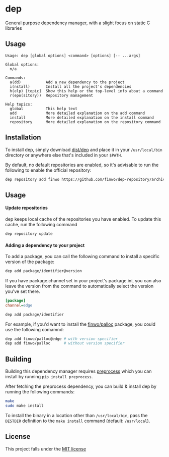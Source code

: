 dep
======

General purpose dependency manager, with a slight focus on static C libraries

Usage
-----

```
Usage: dep [global options] <command> [options] [-- ...args]

Global options:
  n/a

Commands:
  a(dd)           Add a new dependency to the project
  i(nstall)       Install all the project's dependencies
  h(elp) [topic]  Show this help or the top-level info about a command
  r(epo(sitory))  Repository management

Help topics:
  global          This help text
  add             More detailed explanation on the add command
  install         More detailed explanation on the install command
  repository      More detailed explanation on the repository command
```

Installation
------------

To install dep, simply download [dist/dep](dist/dep) and place it in your
`/usr/local/bin` directory or anywhere else that's included in your `$PATH`.

By default, no default repositories are enabled, so it's advisable to run the
following to enable the official repository:

```sh
dep repository add finwo https://github.com/finwo/dep-repository/archive/refs/heads/main.tar.gz
```

Usage
-----

#### Update repositories

dep keeps local cache of the repositories you have enabled. To update this
cache, run the following command

```sh
dep repository update
```

#### Adding a dependency to your project

To add a package, you can call the following command to install a specific
version of the package:

```sh
dep add package/identifier@version
```

If you have package.channel set in your project's package.ini, you can also
leave the version from the command to automatically select the version you've
set there.

```ini
[package]
channel=edge
```

```sh
dep add package/identifier
```

For example, if you'd want to install the [finwo/palloc][palloc] package, you
could use the following comamnd:

```sh
dep add finwo/palloc@edge # with version specifier
dep add finwo/palloc      # without version specifier
```

Building
--------

Building this dependency manager requires
[preprocess](https://pypi.org/project/preprocess/) which you can install by
running `pip install preprocess`.

After fetching the preprocess dependency, you can build & install dep by running
the following commands:

```sh
make
sudo make install
```

To install the binary in a location other than `/usr/local/bin`, pass the
`DESTDIR` definition to the `make install` command (default: `/usr/local`).

License
-------

This project falls under the [MIT license](LICENSE)

[palloc]: https://github.com/finwo/palloc.c
